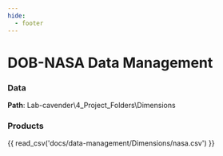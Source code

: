 ```yaml
---
hide:
  - footer
---
```


# DOB-NASA Data Management
### Data
**Path**: Lab-cavender\4_Project_Folders\Dimensions

### Products

{{ read_csv('docs/data-management/Dimensions/nasa.csv') }}
